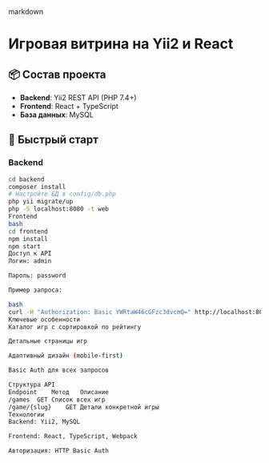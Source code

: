 markdown
# Игровая витрина на Yii2 и React
## 📦 Состав проекта
- **Backend**: Yii2 REST API (PHP 7.4+)
- **Frontend**: React + TypeScript
- **База данных**: MySQL

## 🚀 Быстрый старт

### Backend
```bash
cd backend
composer install
# Настройте БД в config/db.php
php yii migrate/up
php -S localhost:8080 -t web
Frontend
bash
cd frontend
npm install
npm start
Доступ к API
Логин: admin

Пароль: password

Пример запроса:

bash
curl -H "Authorization: Basic YWRtaW46cGFzc3dvcmQ=" http://localhost:8080/games
Ключевые особенности
Каталог игр с сортировкой по рейтингу

Детальные страницы игр

Адаптивный дизайн (mobile-first)

Basic Auth для всех запросов

Структура API
Endpoint	Метод	Описание
/games	GET	Список всех игр
/game/{slug}	GET	Детали конкретной игры
Технологии
Backend: Yii2, MySQL

Frontend: React, TypeScript, Webpack

Авторизация: HTTP Basic Auth